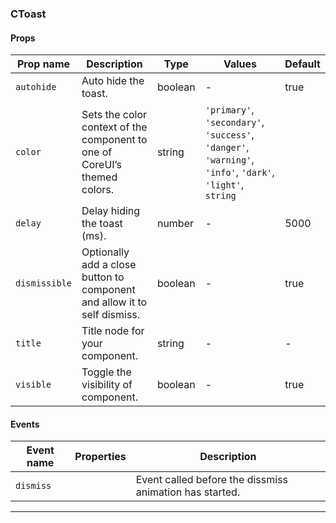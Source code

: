 ### CToast

#### Props

| Prop name                | Description                                                               | Type    | Values                                                                                                    | Default |
| ------------------------ | ------------------------------------------------------------------------- | ------- | --------------------------------------------------------------------------------------------------------- | ------- |
| <code>autohide</code>    | Auto hide the toast.                                                      | boolean | -                                                                                                         | true    |
| <code>color</code>       | Sets the color context of the component to one of CoreUI’s themed colors. | string  | `'primary'`, `'secondary'`, `'success'`, `'danger'`, `'warning'`, `'info'`, `'dark'`, `'light'`, `string` |         |
| <code>delay</code>       | Delay hiding the toast (ms).                                              | number  | -                                                                                                         | 5000    |
| <code>dismissible</code> | Optionally add a close button to component and allow it to self dismiss.  | boolean | -                                                                                                         | true    |
| <code>title</code>       | Title node for your component.                                            | string  | -                                                                                                         | -       |
| <code>visible</code>     | Toggle the visibility of component.                                       | boolean | -                                                                                                         | true    |

#### Events

| Event name           | Properties | Description                                             |
| -------------------- | ---------- | ------------------------------------------------------- |
| <code>dismiss</code> |            | Event called before the dissmiss animation has started. |

---
